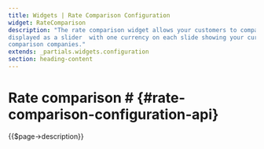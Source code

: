 ```yaml
---
title: Widgets | Rate Comparison Configuration
widget: RateComparison
description: "The rate comparison widget allows your customers to compare your rates with the high street. It is 
displayed as a slider  with one currency on each slide showing your current rate and the current rate of our
comparison companies."
extends: _partials.widgets.configuration
section: heading-content
---
```


# Rate comparison # {#rate-comparison-configuration-api} 

{{$page->description}}
